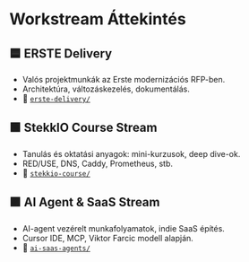 # Workstream Áttekintés

## 🟦 ERSTE Delivery
- Valós projektmunkák az Erste modernizációs RFP-ben.
- Architektúra, változáskezelés, dokumentálás.
- 📂 [`erste-delivery/`](./erste-delivery/)

## 🟩 StekkIO Course Stream
- Tanulás és oktatási anyagok: mini-kurzusok, deep dive-ok.
- RED/USE, DNS, Caddy, Prometheus, stb.
- 📂 [`stekkio-course/`](./stekkio-course/)

## 🟪 AI Agent & SaaS Stream
- AI-agent vezérelt munkafolyamatok, indie SaaS építés.
- Cursor IDE, MCP, Viktor Farcic modell alapján.
- 📂 [`ai-saas-agents/`](./ai-saas-agents/)
